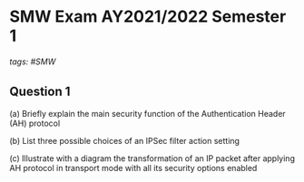 # SMW Exam AY2021/2022 Semester 1

###### tags: #SMW

## Question 1
(a) Briefly explain the main security function of the Authentication Header (AH) protocol

(b) List three possible choices of an IPSec filter action setting

(c) Illustrate with a diagram the transformation of an IP packet after applying AH protocol in transport mode with all its security options enabled

